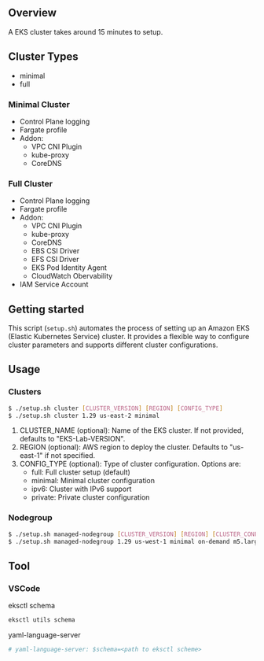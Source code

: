## Overview

A EKS cluster takes around 15 minutes to setup.

## Cluster Types

- minimal
- full

### Minimal Cluster

- Control Plane logging
- Fargate profile
- Addon:
  - VPC CNI Plugin
  - kube-proxy
  - CoreDNS

### Full Cluster

- Control Plane logging
- Fargate profile
- Addon:
  - VPC CNI Plugin
  - kube-proxy
  - CoreDNS
  - EBS CSI Driver
  - EFS CSI Driver
  - EKS Pod Identity Agent
  - CloudWatch Obervability
- IAM Service Account

## Getting started

This script (`setup.sh`) automates the process of setting up an Amazon EKS (Elastic Kubernetes Service) cluster. It provides a flexible way to configure cluster parameters and supports different cluster configurations.

## Usage

### Clusters

```bash
$ ./setup.sh cluster [CLUSTER_VERSION] [REGION] [CONFIG_TYPE]
$ ./setup.sh cluster 1.29 us-east-2 minimal
```

1. CLUSTER_NAME (optional): Name of the EKS cluster. If not provided, defaults to "EKS-Lab-VERSION".
2. REGION (optional): AWS region to deploy the cluster. Defaults to "us-east-1" if not specified.
3. CONFIG_TYPE (optional): Type of cluster configuration. Options are:
   - full: Full cluster setup (default)
   - minimal: Minimal cluster configuration
   - ipv6: Cluster with IPv6 support
   - private: Private cluster configuration

### Nodegroup

```bash
$ ./setup.sh managed-nodegroup [CLUSTER_VERSION] [REGION] [CLUSTER_CONFIG_TYPE] [NODEGROUP_CONFIG] [NODEGROUP_SIZE]
$ ./setup.sh managed-nodegroup 1.29 us-west-1 minimal on-demand m5.large
```

## Tool

### VSCode

eksctl schema

```bash
eksctl utils schema
```

yaml-language-server

```yaml
# yaml-language-server: $schema=<path to eksctl scheme>
```
